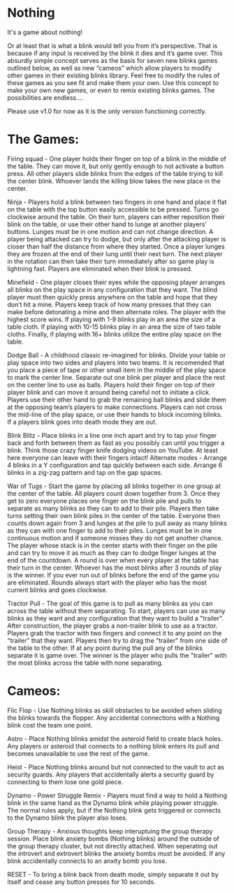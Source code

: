 # Nothing
It's a game about nothing!

Or at least that is what a blink would tell you from it’s perspective. That is because if any input is received by the blink it dies and it’s game over. This absurdly simple concept serves as the basis for seven new blinks games outlined below, as well as new “cameos” which allow players to modify other games in their existing blinks library. Feel free to modify the rules of these games as you see fit and make them your own. Use this concept to make your own new games, or even to remix existing blinks games. The possibilities are endless….

Please use v1.0 for now as it is the only version functioning correctly.

# The Games:

Firing squad - One player holds their finger on top of a blink in the middle of the table. They can move it, but only gently enough to not activate a button press. All other players slide blinks from the edges of the table trying to kill the center blink. Whoever lands the killing blow takes the new place in the center.

Ninja - Players hold a blink between two fingers in one hand and place it flat on the table with the top button easily accessible to be pressed. Turns go clockwise around the table. On their turn, players can either reposition their blink on the table, or use their other hand to lunge at another players’ buttons. Lunges must be in one motion and can not change direction. A player being attacked can try to dodge, but only after the attacking player is closer than half the distance from where they started. Once a player lunges they are frozen at the end of their lung until their next turn. The next player in the rotation can then take their turn immediately after so game play is lightning fast. Players are eliminated when their blink is pressed.

Minefield - One player closes their eyes while the opposing player arranges all blinks on the play space in any configuration that they want. The blind player must then quickly press anywhere on the table and hope that they don’t hit a mine. Players keep track of how many presses that they can make before detonating a mine and then alternate roles. The player with the highest score wins. If playing with 1-9 blinks play in an area the size of a table cloth. If playing with 10-15 blinks play in an area the size of two table cloths. Finally, if playing with 16+ blinks utilize the entire play space on the table.

Dodge Ball - A childhood classic re-imagined for blinks. Divide your table or play space into two sides and players into two teams. It is recomended that you place a piece of tape or other small item in the middle of the play space to mark the center line. Separate out one blink per player and place the rest on the center line to use as balls. Players hold their finger on top of their player blink and can move it around being careful not to initiate a click. Players use their other hand to grab the remaining ball blinks and slide them at the opposing team’s players to make connections. Players can not cross the mid-line of the play space, or use their hands to block incoming blinks. If a players blink goes into death mode they are out.

Blink Blitz - Place blinks in a line one inch apart and try to tap your finger back and forth between them as fast as you possibly can until you trigger a blink. Think those crazy finger knife dodging videos on YouTube. At least here everyone can leave with their fingers intact! Alternate modes - Arrange 4 blinks in a Y configuration and tap quickly between each side. Arrange 6 blinks in a zig-zag pattern and tap on the gap spaces.

War of Tugs - Start the game by placing all blinks together in one group at the center of the table. All players count down together from 3. Once they get to zero everyone places one finger on the blink pile and pulls to separate as many blinks as they can to add to their pile. Players then take turns setting their own blink piles in the center of the table. Everyone then counts down again from 3 and lunges at the pile to pull away as many blinks as they can with one finger to add to their piles. Lunges must be in one continuous motion and if someone misses they do not get another chance. The player whose stack is in the center starts with their finger on the pile and can try to move it as much as they can to dodge finger lunges at the end of the countdown. A round is over when every player at the table has their turn in the center. Whoever has the most blinks after 3 rounds of play is the winner. If you ever run out of blinks before the end of the game you are eliminated. Rounds always start with the player who has the most current blinks and goes clockwise. 

Tractor Pull - The goal of this game is to pull as many blinks as you can across the table without them separating. To start, players can use as many blinks as they want and any configuration that they want to build a "trailer". After construction, the player grabs a non-trailer blink to use as a tractor. Players grab the tractor with two fingers and connect it to any point on the "trailer" that they want. Players then try to drag the "trailer" from one side of the table to the other. If at any point during the pull any of the blinks separate it is game over. The winner is the player who pulls the "trailer" with the most blinks across the table with none separating. 

# Cameos:

Flic Flop - Use Nothing blinks as skill obstacles to be avoided when sliding the blinks towards the flopper. Any accidental connections with a Nothing blink cost the team one point.

Astro - Place Nothing blinks amidst the asteroid field to create black holes. Any players or asteroid that connects to a nothing blink enters its pull and becomes unavailable to use the rest of the game.

Heist - Place Nothing blinks around but not connected to the vault to act as security guards. Any players that accidentally alerts a security guard by connecting to them lose one gold piece.

Dynamo - Power Struggle Remix - Players must find a way to hold a Nothing blink in the same hand as the Dynamo blink while playing power struggle. The normal rules apply, but if the Nothing blink gets triggered or connects to the Dynamo blink the player also loses.

Group Therapy - Anxious thoughts keep interuptuing the group therapy session. Place blink anxiety bombs (Nothing blinks) around the outside of the group therapy cluster, but not directly attached. When seperating out the introvert and extrovert blinks the anxiety bombs must be avoided. If any blink accidentally connects to an anxity bomb you lose.

RESET - To bring a blink back from death mode, simply separate it out by itself and cease any button presses for 10 seconds.
